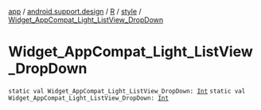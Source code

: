 [app](../../../index.md) / [android.support.design](../../index.md) / [R](../index.md) / [style](index.md) / [Widget_AppCompat_Light_ListView_DropDown](./-widget_-app-compat_-light_-list-view_-drop-down.md)

# Widget_AppCompat_Light_ListView_DropDown

`static val Widget_AppCompat_Light_ListView_DropDown: `[`Int`](https://kotlinlang.org/api/latest/jvm/stdlib/kotlin/-int/index.html)
`static val Widget_AppCompat_Light_ListView_DropDown: `[`Int`](https://kotlinlang.org/api/latest/jvm/stdlib/kotlin/-int/index.html)